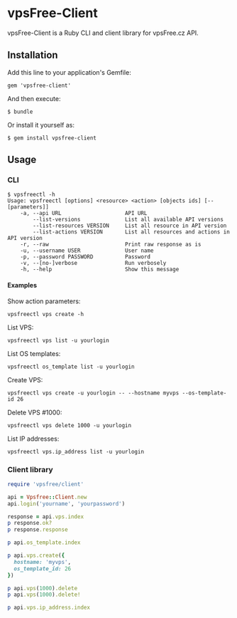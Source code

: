 vpsFree-Client
==============
vpsFree-Client is a Ruby CLI and client library for vpsFree.cz API.

## Installation

Add this line to your application's Gemfile:

    gem 'vpsfree-client'

And then execute:

    $ bundle

Or install it yourself as:

    $ gem install vpsfree-client

## Usage
### CLI
    $ vpsfreectl -h
    Usage: vpsfreectl [options] <resource> <action> [objects ids] [-- [parameters]]
        -a, --api URL                    API URL
            --list-versions              List all available API versions
            --list-resources VERSION     List all resource in API version
            --list-actions VERSION       List all resources and actions in API version
        -r, --raw                        Print raw response as is
        -u, --username USER              User name
        -p, --password PASSWORD          Password
        -v, --[no-]verbose               Run verbosely
        -h, --help                       Show this message

#### Examples

Show action parameters:

    vpsfreectl vps create -h

List VPS:

    vpsfreectl vps list -u yourlogin
    
List OS templates:

    vpsfreectl os_template list -u yourlogin

Create VPS:

    vpsfreectl vps create -u yourlogin -- --hostname myvps --os-template-id 26

Delete VPS #1000:

    vpsfreectl vps delete 1000 -u yourlogin
    
List IP addresses:

    vpsfreectl vps.ip_address list -u yourlogin
 
### Client library
```ruby
require 'vpsfree/client'

api = Vpsfree::Client.new
api.login('yourname', 'yourpassword')

response = api.vps.index
p response.ok?
p response.response

p api.os_template.index

p api.vps.create({
  hostname: 'myvps',
  os_template_id: 26
})

p api.vps(1000).delete
p api.vps(1000).delete!

p api.vps.ip_address.index
```
